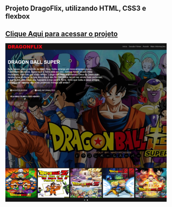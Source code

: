 ## Projeto DragoFlix, utilizando HTML, CSS3 e flexbox
## <a href="https://joaodedeusrsfilho.github.io/dragonflix/">Clique Aqui para acessar o projeto
<img src="imagem-do-site.png">

